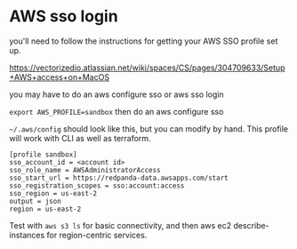 # AWS sso login

you'll need to follow the instructions for getting your AWS SSO profile set up.

https://vectorizedio.atlassian.net/wiki/spaces/CS/pages/304709633/Setup+AWS+access+on+MacOS

you may have to do an aws configure sso or aws sso login

`export AWS_PROFILE=sandbox` then do an aws configure sso

`~/.aws/config` should look like this, but you can modify by hand. This profile will work with CLI as well as terraform.

```
[profile sandbox]
sso_account_id = <account id>
sso_role_name = AWSAdministratorAccess
sso_start_url = https://redpanda-data.awsapps.com/start
sso_registration_scopes = sso:account:access
sso_region = us-east-2
output = json
region = us-east-2
```

Test with `aws s3 ls` for basic connectivity, and then aws ec2 describe-instances for region-centric services.
